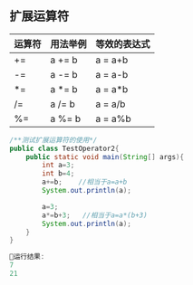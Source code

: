 ##  扩展运算符



| **运算符** | **用法举例** | **等效的表达式** |
| ---------- | ------------ | ---------------- |
| +=         | a += b       | a = a+b          |
| -=         | a -= b       | a = a-b          |
| *=         | a *= b       | a = a*b          |
| /=         | a /= b       | a = a/b          |
| %=         | a %= b       | a = a%b          |



```java
/**测试扩展运算符的使用*/
public class TestOperator2{
    public static void main(String[] args){
        int a=3;
        int b=4;
        a+=b;    //相当于a=a+b
        System.out.println(a);

        a=3;
        a*=b+3;   //相当于a=a*(b+3)
        System.out.println(a);
    }
}

🏃运行结果:
7
21
```